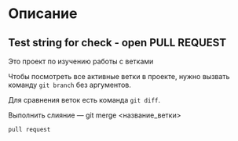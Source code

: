 # Описание

## Test string for check - open PULL REQUEST

Это проект по изучению работы с ветками 

Чтобы посмотреть все активные ветки в проекте, нужно вызвать команду `git branch` без аргументов.

Для сравнения веток есть команда `git diff`.


Выполнить слияние — git merge <название_ветки>


```
pull request
```

